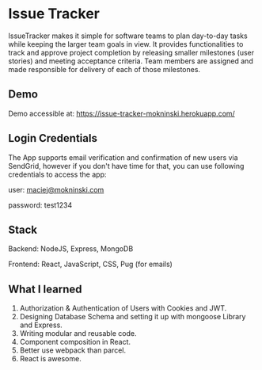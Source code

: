 # Issue Tracker

IssueTracker makes it simple for software teams to plan day-to-day tasks while keeping the larger team goals in view.
It provides functionalities to track and approve project completion by releasing smaller milestones (user stories) and meeting acceptance criteria. Team members are assigned and made responsible for delivery of each of those milestones.

## Demo
Demo accessible at: https://issue-tracker-mokninski.herokuapp.com/

## Login Credentials
The App supports email verification and confirmation of new users via SendGrid, however if you don't have time for that, you can use following credentials to access the app:

user: maciej@mokninski.com

password: test1234

## Stack

Backend: NodeJS, Express, MongoDB

Frontend: React, JavaScript, CSS, Pug (for emails)

## What I learned

1. Authorization & Authentication of Users with Cookies and JWT.
1. Designing Database Schema and setting it up with mongoose Library and Express.
1. Writing modular and reusable code.
1. Component composition in React.
1. Better use webpack than parcel.
1. React is awesome. 
